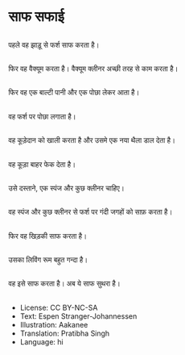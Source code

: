 # साफ सफाई

##
पहले वह झाड़ू से फर्श साफ करता है।

##
फिर वह वैक्यूम करता है। वैक्यूम क्लीनर अच्छी तरह से काम करता है।

##
फिर वह एक बाल्टी पानी और एक पोछा लेकर आता है।

##
वह फर्श पर पोछा लगाता है।

##
वह कूड़ेदान को खाली करता है और उसमे एक नया थैला डाल देता है।

##
वह कूड़ा बाहर फेक देता है।

##
उसे दस्ताने, एक स्पंज और कुछ क्लीनर चाहिए।

##
वह स्पंज और कुछ क्लीनर से फर्श पर गंदी जगहों को साफ़ करता है।

##
फिर वह खिड़की साफ करता है।

##
उसका लिविंग रूम बहुत गन्दा है।

##
वह इसे साफ करता है। अब ये साफ सुथरा है।

##
* License: CC BY-NC-SA
* Text: Espen Stranger-Johannessen
* Illustration: Aakanee
* Translation: Pratibha Singh
* Language: hi
